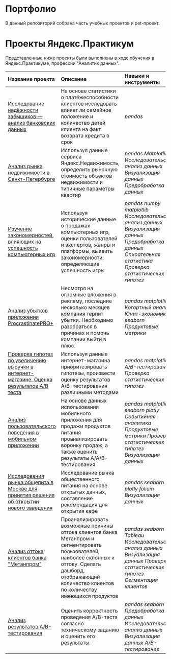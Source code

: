 # Портфолио
В данный репозиторий собрана часть учебных проектов и pet-проект.
# Проекты Яндекс.Практикум
Представленные ниже проекты были выполнены в ходе обучения в Яндекс.Практикуме, профессии "Аналитик данных".

| Название проекта | Описание | Навыки и инструменты | 
| :---------------------- | :---------------------- | :---------------------- |
| [Исследование надёжности заёмщиков — анализ банковских данных](bank_project) | На основе статистики о платёжеспособности клиентов исследовать влияет ли семейное положение и количество детей клиента на факт возврата кредита в срок | *pandas* |
| [Анализ рынка недвижимости в Санкт-Петербурге](real_estate_project) | Используя данные сервиса Яндекс.Недвижимость, определить рыночную стоимость объектов недвижимости и типичные параметры квартир | *pandas* *Matplotlib* *Исследовательский анализ данных* *Визуализация данных* *Предобработка данных* |
| [Изучение закономерностей, влияющих на успешность компьютерных игр](games_project) | Используя исторические данные о продажах компьютерных игр, оценки пользователей и экспертов, жанры и платформы, выявить закономерности, определяющие успешность игры  | *pandas* *numpy* *matplotlib* *Исследовательский анализ данных* *Визуализация данных* *Предобработка данных* *Описательная статистика* *Проверка статистических гипотез* |
| [Анализ убытков приложения ProcrastinatePRO+](marketing_project) | Несмотря на огромные вложения в рекламу, последние несколько месяцев компания терпит убытки. Необходимо разобраться в причинах и помочь компании выйти в плюс. | *pandas* *matplotlib* *Когортный анализ* *Юнит-экономика* *seaborn* *Продуктовые метрики* |
| [Проверка гипотез по увеличению выручки в интернет-магазине. Оценка результатов A/B теста](hypothesis_ab_project) | Используя данные интернет-магазина приоритезировать гипотезы, произвести оценку результатов A/B-тестирования различными методами | *pandas* *matplotlib* *A/B-тестирование* *Проверка статистических гипотез* |
| [Анализ пользовательского поведения в мобильном приложении](funnel_aab_project) | На основе данных использования мобильного приложения для продажи продуктов питания проанализировать воронку продаж, а также оценить результаты A/A/B-тестирования | *pandas* *matplotlib* *seaborn* *plotly* *Событийная аналитика* *Продуктовые метрики* *Проверка статистических гипотез* *Визуализация данных* |
| [Исследования рынка общепита в Москве для принятия решения об открытии нового заведения](moscow_cafe_project) | Исследование рынка общественного питания на основе открытых данных, составление рекомендация для открытия кафе | *pandas* *seaborn* *plotly* *folium* *Визуализация данных* |
| [Анализ оттока клиентов банка "Метанпром"](final_bank_project) | Проанализировать возможные причины оттока клиентов банка Метанпром и сегментировать пользователей, наиболее склонных к оттоку. Сделать дашборд, отображающий количество клиентов по количеству имеющихся продуктов | *pandas* *seaborn* *Tableau* *Исследовательский анализ данных* *Визуализация данных* *Проверка статистических гипотез* *Сегментация клиентов*|
| [Анализ результатов A/B-тестирования](final_ab_project) | Оценить корректность проведения A/B-теста согласно техническому заданию и оценить его результаты. | *pandas* *seaborn* *Предобработка данных* *Исследовательский анализ данных* *Визуализация данных* *A/B-тестирование* |
